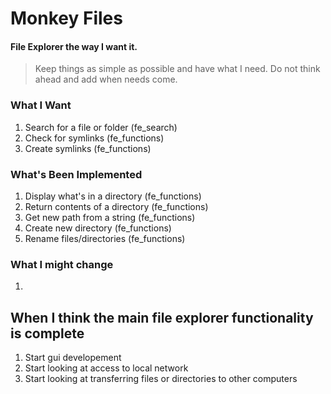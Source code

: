 # Monkey Files
#### File Explorer the way I want it.
> Keep things as simple as possible and have what I need. Do not think ahead and add when needs come.
### What I Want
1. Search for a file or folder (fe_search)
2. Check for symlinks (fe_functions)
3. Create symlinks (fe_functions)
### What's Been Implemented
1. Display what's in a directory (fe_functions)
2. Return contents of a directory (fe_functions)
3. Get new path from a string (fe_functions)
4. Create new directory (fe_functions)
5. Rename files/directories (fe_functions)
### What I might change
1. 
## When I think the main file explorer functionality is complete
1. Start gui developement
2. Start looking at access to local network
3. Start looking at transferring files or directories to other computers 
